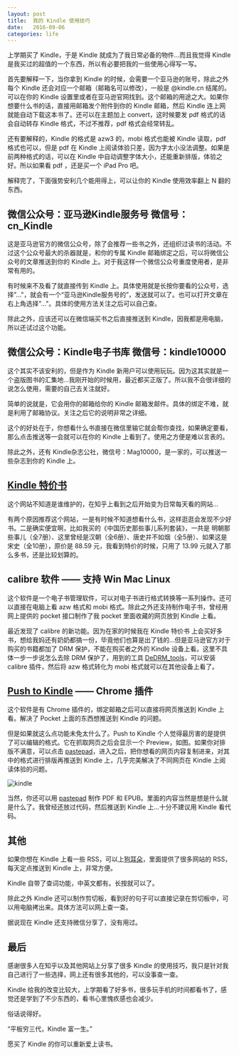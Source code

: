 ```yaml
---
layout: post
title:  我的 Kindle 使用技巧
date:   2016-09-06
categories: life
---
```


上学期买了 Kindle，于是 Kindle 就成为了我日常必备的物件…而且我觉得 Kindle 是我买过的超值的一个东西，所以有必要把我的一些使用心得写一写。

首先要解释一下，当你拿到 Kindle 的时候，会需要一个亚马逊的账号，除此之外每个 Kindle 还会对应一个邮箱（邮箱名可以修改），一般是 @kindle.cn 结尾的。可以在你的 Kindle 设置里或者在亚马逊官网找到。这个邮箱的用途之大。如果你想要什么书的话，直接用邮箱发个附件到你的 Kindle 邮箱，然后 Kindle 连上网就能自动下载这本书了。还可以在主题加上 convert，这时候要发 pdf 格式的话会自动转存 Kindle 格式，不过不推荐，pdf 格式会经常转乱。

还有要解释的，Kindle 的格式是 azw3 的，mobi 格式也能被 Kindle 读取，pdf 格式也可以，但是 pdf 在 Kindle 上阅读体验只差，因为字太小没法调整。如果是前两种格式的话，可以在 Kindle 中自动调整字体大小，还能重新排版，体验之好。所以如果看 pdf ，还是买一个 iPad Pro 吧。

解释完了，下面强势安利几个能用得上，可以让你的 Kindle 使用效率翻上 N 翻的东西。

微信公众号：亚马逊Kindle服务号 微信号：cn_Kindle
---

这是亚马逊官方的微信公众号，除了会推荐一些书之外，还组织过读书的活动。不过这个公众号最大的杀器就是，和你的专属 Kindle 邮箱绑定之后，可以将微信公众号的文章推送到你的 Kindle 上。对于我这样一个微信公众号重度使用者，是非常有用的。

有时候来不及看了就直接传到 Kindle 上。具体使用就是长按你要看的公众号，选择"..."，就会有一个“亚马逊Kindle服务号的”，发送就可以了。也可以打开文章在右上角选择"..."。具体的使用方法关注之后可以自己查。

除此之外，应该还可以在微信端买书之后直接推送到 Kindle，因我都是用电脑，所以还试过这个功能。

微信公众号：Kindle电子书库 微信号：kindle10000
---

这个其实不该安利的，但是作为 Kindle 新用户可以使用玩玩。因为这其实就是一个盗版图书的汇集地...我刚开始的时候用，最近都买正版了。所以我不会很详细的说怎么使用，需要的自己去关注就好。

简单的说就是，它会用你的邮箱给你的 Kindle 邮箱发邮件。具体的绑定不难，就是利用了邮箱协议。关注之后它的说明非常之详细。

这个的好处在于，你想看什么书直接在微信里输它就会帮你查找，如果确定要看，那么点击推送等一会就可以在你的 Kindle 上看到了。使用之方便是难以言表的。

除此之外，还有 Kindle杂志公社，微信号：Mag10000，是一家的，可以推送一些杂志到你的 Kindle 上。

[Kindle 特价书](http://t.bookdna.cn/)
---

这个网站不知道是谁维护的，在知乎上看到之后开始变为日常每天看的网站...

有两个原因推荐这个网站，一是有时候不知道想看什么书，这样逛逛会发现不少好书。二是确实便宜啊，比如我买的《中国历史那些事儿系列套装》，一共是 明朝那些事儿（全7册）、这里曾经是汉朝（全6册）、唐史并不如烟（全5册）、如果这是宋史（全10册），原价是 88.59 元，我看到特价的时候，只用了 13.99 元就入了那么多书，还是比较划算的。

calibre 软件 —— 支持 Win Mac Linux
---

这个软件是一个电子书管理软件，可以对电子书进行格式转换等一系列操作。还可以直接在电脑上看 azw 格式和 mobi 格式。除此之外还支持制作电子书，曾经用网上提供的 pocket 接口制作了我 pocket 里面收藏的网页放到 Kindle 上看。

最近发现了 calibre 的新功能。因为在家的时候我在 Kindle 特价书 上会买好多书，想给我妈还有奶奶都搞一份，毕竟他们也算是出了钱的...但是亚马逊官方对于购买的书籍都加了 DRM 保护，不能在购买者之外的 Kindle 设备上看。这里不具体一步一步说怎么去除 DRM 保护了，用到的工具 [DeDRM_tools](https://github.com/apprenticeharper/DeDRM_tools)，可以安装 calibre 插件，然后将 azw 格式转化为 mobi 格式就可以在其他设备上看了。

[Push to Kindle](http://fivefilters.org/kindle-it/) —— Chrome 插件
---

这个软件是有 Chrome 插件的，绑定邮箱之后可以直接将网页推送到 Kindle 上看。解决了 Pocket 上面的东西想推送到 Kindle 的问题。

但是如果就这么点功能未免太什么了。Push to Kindle 个人觉得最厉害的是提供了可以编辑的格式。它在抓取网页之后会显示一个 Preview，如图。如果你对排版不满意，可以点击 [pastepad](http://pastepad.fivefilters.org/)，进入之后，把你想看的网页内容复制进来，对其中的格式进行排版再推送到 Kindle 上，几乎完美解决了不同网页在 Kindle 上阅读体验的问题。

![kindle](/images/kindle.jpeg)


当然，你还可以用 [pastepad](http://pastepad.fivefilters.org/) 制作 PDF 和 EPUB。里面的内容当然是想是什么就是什么了。我曾经还放过代码，然后推送到 Kindle 上...十分不建议用 Kindle 看代码。

其他
---

如果你想在 Kindle 上看一些 RSS，可以上[狗耳朵](https://www.dogear.cn/)，里面提供了很多网站的 RSS，每天定点推送到 Kindle 上，非常方便。

Kindle 自带了查词功能，中英文都有。长按就可以了。

除此之外 Kindle 还可以制作剪切板，看到好的句子可以直接记录在剪切板中，可以用电脑拷出来。具体方法可以网上查一查。

据说现在 Kindle 还支持微信分享了，没有用过。

最后
---

感谢很多人在知乎以及其他网站上分享了很多 Kindle 的使用技巧，我只是针对我自己进行了一些选择，网上还有很多其他的，可以没事查一查。

Kindle 给我的改变比较大，上学期看了好多书，很多玩手机的时间都看书了，感觉还是学到了不少东西的，看书心里愧疚感也会减少。

俗话说得好。

“平板穷三代，Kindle 富一生。”

愿买了 Kindle 的你可以重新爱上读书。



